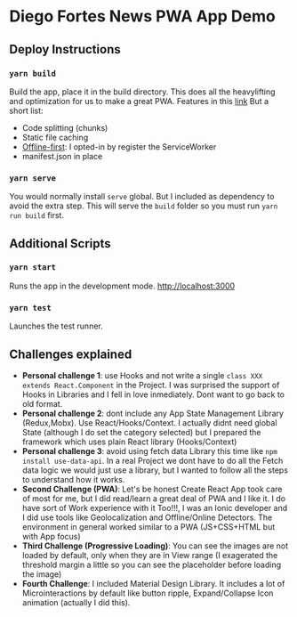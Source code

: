 
# Diego Fortes News PWA App Demo

## Deploy Instructions

### `yarn build`

Build the app, place it in the build directory. This does all the heavylifting and optimization for us to make a great PWA. Features in this [link](https://facebook.github.io/create-react-app/docs/production-build)
But a short list:
* Code splitting (chunks)
* Static file caching
* [Offline-first](https://facebook.github.io/create-react-app/docs/making-a-progressive-web-app): I opted-in by register the ServiceWorker
* manifest.json in place

### `yarn serve`

You would normally install `serve` global. But I included as dependency to avoid the extra step. This will serve the `build` folder so you must run `yarn run build` first.


## Additional Scripts

### `yarn start`

Runs the app in the development mode. [http://localhost:3000](http://localhost:3000)

### `yarn test`

Launches the test runner.

## Challenges explained

* **Personal challenge 1**: use Hooks and not write a single `class XXX extends React.Component` in the Project. I was surprised the support of Hooks in Libraries and I fell in love inmediately. Dont want to go back to old format.
* **Personal challenge 2**: dont include any App State Management Library (Redux,Mobx). Use React/Hooks/Context. I actually didnt need global State (although I do set the category selected) but I prepared the framework which uses plain React library (Hooks/Context)
* **Personal challenge 3**: avoid using fetch data Library this time like `npm install use-data-api`. In a real Project we dont have to do all the Fetch data logic we would just use a library, but I wanted to follow all the steps to understand how it works.
* **Second Challenge (PWA)**: Let's be honest Create React App took care of most for me, but I did read/learn a great deal of PWA and I like it. I do have sort of Work experience with it Too!!!, I was an Ionic developer and I did use tools like Geolocalization and Offline/Online Detectors. The environment in general worked similar to a PWA (JS+CSS+HTML but with App focus)
* **Third Challenge (Progressive Loading)**: You can see the images are not loaded by default, only when they are in View range (I exagerated the threshold margin a little so you can see the placeholder before loading the image)
* **Fourth Challenge**: I included Material Design Library. It includes a lot of Microinteractions by default like button ripple, Expand/Collapse Icon animation (actually I did this).